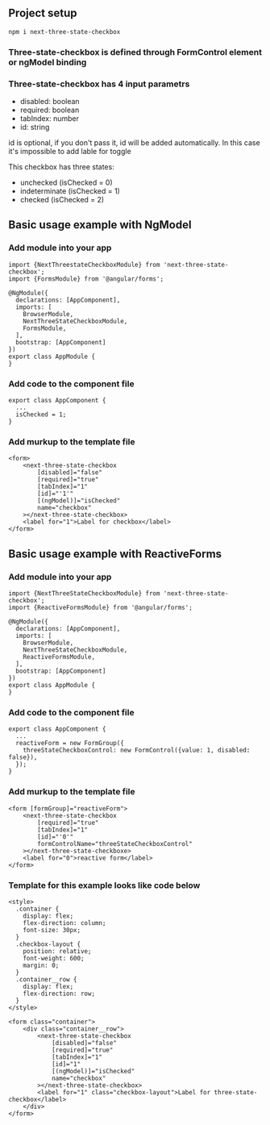## Project setup

```
npm i next-three-state-checkbox
```

### Three-state-checkbox is defined through FormControl element or ngModel binding

### Three-state-checkbox has 4 input parametrs

- disabled: boolean
- required: boolean
- tabIndex: number
- id: string

id is optional, if you don't pass it, id will be added automatically. In this case it's impossible to add lable for toggle

This checkbox has three states:

- unchecked (isChecked = 0)
- indeterminate (isChecked = 1)
- checked (isChecked = 2)

## Basic usage example with NgModel

### Add module into your app

```
import {NextThreestateCheckboxModule} from 'next-three-state-checkbox';
import {FormsModule} from '@angular/forms';

@NgModule({
  declarations: [AppComponent],
  imports: [
    BrowserModule,
    NextThreeStateCheckboxModule,
    FormsModule,
  ],
  bootstrap: [AppComponent]
})
export class AppModule {
}

```

### Add code to the component file

```
export class AppComponent {
  ...
  isChecked = 1;
}
```

### Add murkup to the template file

```
<form>
    <next-three-state-checkbox
        [disabled]="false"
        [required]="true"
        [tabIndex]="1"
        [id]="'1'"
        [(ngModel)]="isChecked"
        name="checkbox"
    ></next-three-state-checkbox>
    <label for="1">Label for checkbox</label>
</form>

```

## Basic usage example with ReactiveForms

### Add module into your app

```
import {NextThreeStateCheckboxModule} from 'next-three-state-checkbox';
import {ReactiveFormsModule} from '@angular/forms';

@NgModule({
  declarations: [AppComponent],
  imports: [
    BrowserModule,
    NextThreeStateCheckboxModule,
    ReactiveFormsModule,
  ],
  bootstrap: [AppComponent]
})
export class AppModule {
}
```

### Add code to the component file

```
export class AppComponent {
  ...
  reactiveForm = new FormGroup({
    threeStateCheckboxControl: new FormControl({value: 1, disabled: false}),
  });
}
```

### Add murkup to the template file

```
<form [formGroup]="reactiveForm">
    <next-three-state-checkbox
        [required]="true"
        [tabIndex]="1"
        [id]="'0'"
        formControlName="threeStateCheckboxControl"
    ></next-three-state-checkboxe>
    <label for="0">reactive form</label>
</form>
```

### Template for this example looks like code below

```
<style>
  .container {
    display: flex;
    flex-direction: column;
    font-size: 30px;
  }
  .checkbox-layout {
    position: relative;
    font-weight: 600;
    margin: 0;
  }
  .container__row {
    display: flex;
    flex-direction: row;
  }
</style>

<form class="container">
    <div class="container__row">
        <next-three-state-checkbox
            [disabled]="false"
            [required]="true"
            [tabIndex]="1"
            [id]="1"
            [(ngModel)]="isChecked"
            name="checkbox"
        ></next-three-state-checkbox>
        <label for="1" class="checkbox-layout">Label for three-state-checkbox</label>
    </div>
</form>
```
